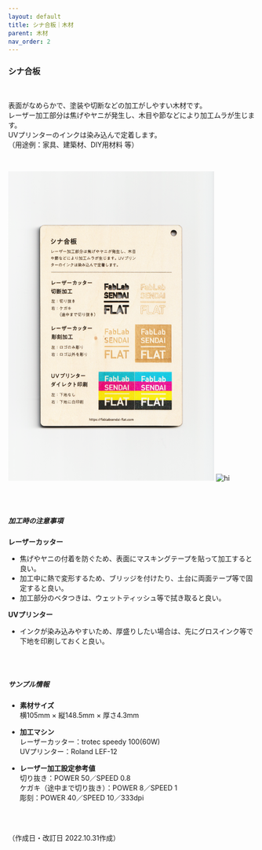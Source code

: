 ```yaml
---
layout: default
title: シナ合板｜木材
parent: 木材
nav_order: 2
---
```


### シナ合板
<br>

表面がなめらかで、塗装や切断などの加工がしやすい木材です。<br>
レーザー加工部分は焦げやヤニが発生し、木目や節などにより加工ムラが生じます。<br>
UVプリンターのインクは染み込んで定着します。<br>
（用途例：家具、建築材、DIY用材料 等）

<br>

<img src="assets/02_Shina_1.png" width="420" alt="hi" class="inline"/> <img src="assets/02_Shina_2.png" width="420" alt="hi" class="inline"/>

<br><br>



##### 加工時の注意事項

**レーザーカッター**
<br>
* 焦げやヤニの付着を防ぐため、表面にマスキングテープを貼って加工すると良い。
* 加工中に熱で変形するため、ブリッジを付けたり、土台に両面テープ等で固定すると良い。
* 加工部分のベタつきは、ウェットティッシュ等で拭き取ると良い。

**UVプリンター**
<br>
* インクが染み込みやすいため、厚盛りしたい場合は、先にグロスインク等で下地を印刷しておくと良い。

<br><br>

##### サンプル情報

* **素材サイズ**<br>
横105mm × 縦148.5mm × 厚さ4.3mm

* **加工マシン**<br>
レーザーカッター：trotec speedy 100(60W)<br>
UVプリンター：Roland LEF-12<br>

* **レーザー加工設定参考値**<br>
切り抜き：POWER 50／SPEED 0.8<br>
ケガキ（途中まで切り抜き）：POWER 8／SPEED 1<br>
彫刻：POWER 40／SPEED 10／333dpi<br>

<br><br>

（作成日・改訂日 2022.10.31作成）

